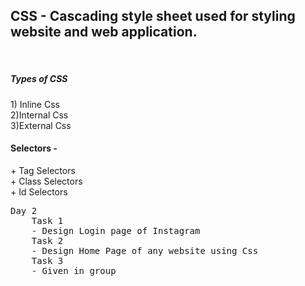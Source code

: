 <h2>CSS - Cascading style sheet used for styling website and web application.</h2><br>


<h5>Types of CSS</h5>
1) Inline Css<br>
2)Internal Css<br>
3)External Css<br>



<h4>Selectors -</h4>
+ Tag Selectors<br>
+ Class Selectors<br>
+ Id Selectors<br>

<pre>
Day 2
    Task 1
    - Design Login page of Instagram
    Task 2
    - Design Home Page of any website using Css
    Task 3
    - Given in group
    </pre>